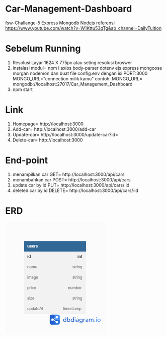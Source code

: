 # Car-Management-Dashboard

fsw-Challange-5 Express Mongodb Nodejs
referensi https://www.youtube.com/watch?v=W1Kttu53qTg&ab_channel=DailyTuition

# Sebelum Running

1. Resolusi Layar 1624 X 775px atau seting resolusi broswer
2. instalasi modul= npm i axios body-parser dotenv ejs express mongoose morgan nodemon
   dan buat file config.env dengan isi
   PORT:3000
   MONGO_URL="connection milik kamu"
   contoh: MONGO_URL= mongodb://localhost:27017/Car_Management_Dashboard
3. npm start

# Link

1. Homepage= http://localhost:3000
2. Add-car= http://localhost:3000/add-car
3. Update-car= http://localhost:3000/update-car?id=
4. Delete-car= http://localhost:3000

# End-point

1. menampilkan car GET= http://localhost:3000/api/cars
2. menambahkan car POST= http://localhost:3000/api/cars
3. update car by id PUT= http://localhost:3000/api/cars/:id
4. deleted car by id DELETE= http://localhost:3000/api/cars/:id

# ERD

![alt text](./assets/img/ERD.png)

